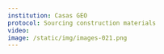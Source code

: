 ```yaml
---
institution: Casas GEO
protocol: Sourcing construction materials
video: 
image: /static/img/images-021.png
---
```


